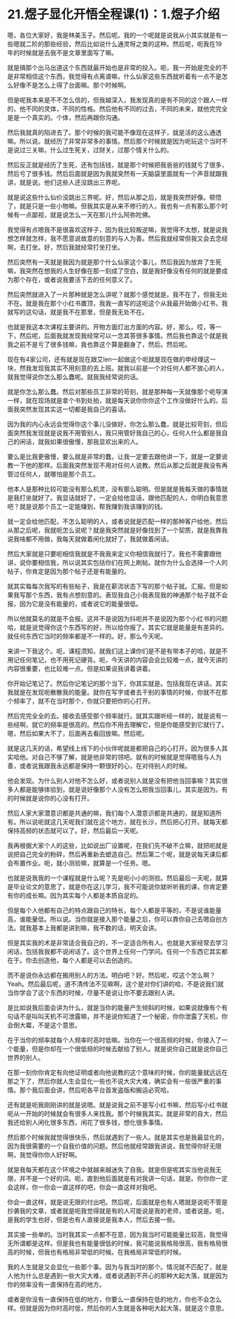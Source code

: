 # 21.煜子显化开悟全程课(1)：1.煜子介绍

嗯，各位大家好，我是林美玉子。然后呢。我的一个呢就是说我从小其实就是有一些嗯就二阶的那些经验，然后比如说什么通灵呀之类的这种。然后呢，呃我在19年的时候就是去我不是文章里面写了嘛。

就是搞那个出马出道这个东西就最开始也是非常的投入。呃，我一开始是完全的不是非常相信这个东西，我觉得有点离谱嘛，什么仙家这些东西就听着有一点不是怎么好像不是怎么上得了台面嘛。那个时候啊。

但是呢我本来是不不怎么信的，但我越深入，我发现真的是有不同的这个跟人一样的，他不同的灵体，不同的性格。然后他有不同的过去，不同的未来，就他完完全是是一个真实的。个体，然后再跟你沟通。

然后我就真的陷进去了。那个时候的我可能不像现在这样子，就是活的这么通透嘛。所以说。就经历了非常非常多的事情。然后那个时候就是因为呃玩这个当时不是说过三关嘛，什么过生死关，过财关，过那个情关什么的。

然后反正就是经历了生死，还有包括钱，就是那个时候把我爸爸的钱就亏了很多，然后亏了很多钱。然后后面就是因为我就突然有一天脑袋里面就有一个声音就跟我讲，就是说。他们这些人还没跳出三界呢。

就是说这些什么仙价没跳出三界呢。好，然后从那之后，就是我突然好像。顿悟了，就是只是一些小物嘛。但我其实是从来不修行的人，我也有一点有那么那个时候有一点鄙视，就是说怎么一天在那儿什么阿弥陀佛。

我觉得有点嗯我不是很喜欢这样子，因为我比较叛逆嘛，我觉得不太想，就是说我想怎样就怎样，我不愿意说故意的刻意的与人为善。然后我就经常但我又会去念经啊，去打坐。好，然后我就经常打坐打坐。

然后突然有一天就是我因为就是那个什么仙家这个事儿，然后我因为放弃了生死嘛，我突然在想我的人生好像在那一刻成了空白，就是我好像没有任何的就是要成为那个存在，或者说我要活下去的任何意义了。

然后突然就进入了一片那种就是怎么讲呢？就那个感觉就是。我不在了，但我无处不在。就是我在那个小红书置顶，我我一直写的这呃这个从我最开始做小红书，我就写的这句话，就是我不在那里，但是我无处不在。

也就是我这本次课程主要讲的。开物方面灯出方面的内容。好，那么。哎，等一下，然后呢，后面我就发现我经常可以一念其答很多事情。然后我也靠这个就是我我之前不是亏了很多钱嘛，我也靠这个算是翻身了，然后。然后呢。

现在有4家公司，还有就是现在跟艾len一起做这个呃就是现在做的申经理这一块，然我发现我其实不用刻意的去上班。就我以前是一个对任何人都不放心的人，就我觉得说你怎么那么蠢呢。就我我经常说的话。

就是你怎么那么蠢。然后对那些员工非常的苛刻，就是那种每一天就像那个呃导演一样，就在现场就是拿个书到处拍，就是每天说你你你这个工作没做好什么的。后面我突然发现其实这一切都是我自己的喜话。

因为我的内心永远会觉得你这个事儿没做好，你怎么那么蠢，就是比较苛刻，但后面突然我发现就是说我不用管别人，我只用管好我自己的心，任何人什么都是我自己的闲话，就我如果很傲慢，那我显欢出来的人。

要么是比我更傲慢，要么就是非常的蠢，让我一定要去跟他讲一下，就是一定要说教一下他的那样。后面我突然发现不用对任何人说教。然后从那之后就是我没有再管过任何人，就哪怕是那个员工。

他本人是那种比较可能没有那么机灵，没有那么聪明。但是就是我每天做的事情就是我打坐就好了。我显话就好了，一定会给他显话，跟他匹配的人，你明白我意思吧？就是说那个员工一定能赚到，帮我赚到我该赚到的钱。

就一定会给他匹配，不怎么聪明的人，或者说就是匹配一样的那种客户给他，然后从那之后呢，我就呃怎么说呢？就是我突然就是好像找到了一个契质，就是我靠我说我啥都不用做，我每天就做着闲化就好了，我就做着闲话。

然后大家就是只要呃相信我就是不我我来定义你相信我就行了。我也不需要跟他讲，说你要相信我，所以说其实包括你们在网上刷帖。就你为什么会选择一个人的帖子，你肯定是因为那个帖子还是有能量的。

就其实每每次我写的有些帖子，我是在薪流状态下写的那个帖子就。汇报。但是如果我写那个东西，我有点想刻意的。表现我自己小我表现我的神通那个帖子就不会报，因为它是没有能量的，或者说它的能量很低。

所以他就莫名的就是不会报。这并不是说因为抖呃并不是说因为那个小红书的问题哈，就是说觉得你这个东西写的好，所以给你报了。其实它就是能量是有差异的。就任何东西它当时的频率都是不一样的。好，那么今天呢。

来讲一下我这个。呃，课程须知，就我们这上课你们是不是有带本子的哈，就是不用记任何笔记，也不用死记硬背。呃，今天讲的内容会会比较难一点，就今天讲的内容很重要，也比较难一点。但是如果说我讲着讲着。

你开始记笔记了。然后你记笔记的那个当下，你其实就是。包括我现在讲话，其实我就是在发现呃散散我的能量。就你在写字或者去干别的事情的时候，你就不在那个频率了，就不在当时那个，你就只要把你的心打开。

然后完完全全的去。接收去感受那个频率就行。就其实跟听经一样的，就是说有一些经啊，就它的频率是很高的。然后你不用去理解它，但是你能感受到它就行了。嗯，然后如果大不了，后面再去看回放嘛。然后呢。

就是这几天的话，希望线上线下的小伙伴呢就是都把自己的心打开。因为很多人其实哈他。对自己不够了解，就是他非常的领吧。就有的时候就是觉得嗯我与人为善，或者说我跟我永远都是保持一颗很好的心，在对待别人的时候。

他会发现。为什么别人对他不怎么好，或者说别人就是没有把他当回事嘛？其实很多人都是能够体验到，就是说好像那个人没有怎么把我当回事儿，其实是因为。有的时候就是说你的心没有打开。

然后人家大家潜意识都是共通的嘛，我们每个人潜意识都是共通的，就是知道所有。所以说呃就这几天呢我们就在这个地方，就在长沙，然后把心打开。就每天都保持高频的状态就可以了。好，然后最后一天呢。

我再根据大家个人的这些，比如说出厂设置呢，在我们先不破不立嘛，就把呃就是说把自己完全的粉碎，然后再重新去塑造自己。然后第二个呢，就是说每天课后都会布置作业。呃，就小测验嘛，就算是一个任务。嗯。

也就是说我我的一个课程就是什么呢？先是呃小小的测验。然后最后一天呢，就算是毕业论文的意思了，就是你在这儿学习，我不可能说你就听听我的课，你肯定要有你的成长嘛。因为其实每个人都是本质自足的。

但是每个人他都有自己的特点跟自己的特长，每个人都是平等的，不是说谁能量高，谁能量低。所以说。当你就是接入那个能量之后，你可以靠你自己去嗯自创方法。就我基本上我都是讲到嘛，我不数的话，明天会讲。

但是其实我的术是非常适合我自己的，不一定适合所有人。也就是大家经常去学习闲话，包括我我都不说闲话了。这个世界上任何一门学问。任何一个东西它其实都在于。你去创造他，每个人都是可以去创造的。

而不是说你永远都在搬用别人的方法。明白吧？好。然后呢，哎这个怎么啊？Yeah。然后最后呢，道不清传法不见嘛啊，这个是对你们讲的哈，不是说我们就当你学会了这个东西的时候，尽量不是说让你不要去跟别人讲。

是比如说我后面会讲为什么，就是当你的能量产生倾斜的时候，如果说就像有个有句话不是叫叫天机不可泄露嘛，并不是说你知道了一个秘密，你你泄露了天机，你会倒大霉，不是这个意思。

在于当你的频率就每个人频率时高时低嘛。当你在一个很高频的时候，你接入了一个能量，但是你却在一个很低频的时候去献给了别人。就是说你自己就是说你自己世界的别人。

在那一刻你你肯定有向他证明或者向他说教的这个意味的时候，你的能量就远远在那之下了，然后你就人生会显化一些也不说大灾大难，确实会有一些很严重的事情。那个我后面会讲，然后呃各平台首发盗版和搬运必究哈。

还有就是呃我刚刚讲的就是说嗯。就是说我之前不是写小红书嘛，然后写小红书就呃从一开始的时候就会有很多人来找我。那个时候我其实。就是非常的自大，然后我还给别人闲化很多东西，闲花了很多钱，想化很多事情。

然后那个时候我就觉得很快乐，然后就遇到了一些人。就是其实也是我最显化的，因为我很需要的一个自我价值的问题。然后他就经常跟我讲说，我觉得你好无限啊，我觉得你你人好好啊。

就是我每天都在这个环境之中就越来越迷失了自我。就是但是呢其实当他说我无限，并不是一个好的词。呃，直到他后面就是有对我讲一句话，就是。你你你一定会这样，你一你会一直这样的吧，你会一直这样对我吧。

你会一直这样，就是说无限的付出吧。然后呢，后面就是也有人嗯就是说呃不管是抄袭我的文章，或者就是呃我觉得就是有的人可能说是我的老师，或者说是。呃，是我的学生也好，但是也有人直接说是我本人，然后去接一些。

其实接一些单的。当时我其实一点都不在意，因为我当时可能能量比较高，我觉得无所谓都是这样。但是我也有能量很低的时候，我可能说我格局很高，我有格局很高的时候，但我也有格局非常低的时候。在我格局非常低的时候。

我的人生就是又会显化一些那个事。因为与我当时的那个。情况就不匹配了，就是人他为什么总是遇到一些大灾大难，或者说遇到不开心的那种大起大落，就是因为你的频率没有一直保持在高的地方。

或者是你没有一直保持在低的地方，你要么一直保持在低的地方，你也不会怎么样。但就是因为你时高时低，然后你的人生就是各种呃大起大落，就是这个意思。

